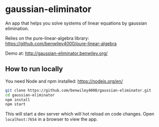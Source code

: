 # gaussian-eliminator

An app that helps you solve systems of linear equations by gaussian elimination.

Relies on the pure-linear-algebra library: https://github.com/benwiley4000/pure-linear-algebra

Demo at: http://gaussian-eliminator.benwiley.org/

## How to run locally

You need Node and npm installed: https://nodejs.org/en/

```bash
git clone https://github.com/benwiley4000/gaussian-eliminator.git
cd gaussian-eliminator
npm install
npm start
```

This will start a dev server which will hot reload on code changes. Open `localhost:7654` in a browser to view the app.
